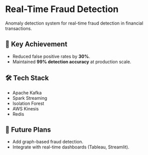 # Real-Time Fraud Detection

Anomaly detection system for real-time fraud detection in financial transactions.

## 🚀 Key Achievement
- Reduced false positive rates by **30%**.  
- Maintained **99% detection accuracy** at production scale.  

## 🛠️ Tech Stack
- Apache Kafka  
- Spark Streaming  
- Isolation Forest  
- AWS Kinesis  
- Redis  

## 📂 Future Plans
- Add graph-based fraud detection.  
- Integrate with real-time dashboards (Tableau, Streamlit).  

